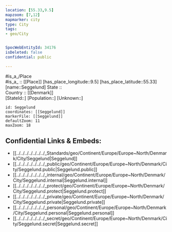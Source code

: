 ```yaml
---
location: [55.33,9.5] 
mapzoom: [7,12] 
mapmarker: city 
type: City
tags:
- geo/City


SpocWebEntityId: 34176
isDeleted: false
confidential: public

---
```

#is_a_/Place  
#is_a_ :: [[Place]] 
[has_place_longitude::9.5] 
[has_place_latitude::55.33] 
[name::Seggelund] 
State ::  
Country :: [[Denmark]]  
[StateId::] 
[Population::] 
[Unknown::] 


```leaflet
id: Seggelund
coordinates: [[Seggelund]] 
markerFile: [[Seggelund]] 
defaultZoom: 11 
maxZoom: 18
```


## Confidential Links & Embeds: 
- [[../../../../../../../_Standards/geo/Continent/Europe/Europe~North/Denmark/City/Seggelund|Seggelund]] 
- [[../../../../../../../_public/geo/Continent/Europe/Europe~North/Denmark/City/Seggelund.public|Seggelund.public]] 
- [[../../../../../../../_internal/geo/Continent/Europe/Europe~North/Denmark/City/Seggelund.internal|Seggelund.internal]] 
- [[../../../../../../../_protect/geo/Continent/Europe/Europe~North/Denmark/City/Seggelund.protect|Seggelund.protect]] 
- [[../../../../../../../_private/geo/Continent/Europe/Europe~North/Denmark/City/Seggelund.private|Seggelund.private]] 
- [[../../../../../../../_personal/geo/Continent/Europe/Europe~North/Denmark/City/Seggelund.personal|Seggelund.personal]] 
- [[../../../../../../../_secret/geo/Continent/Europe/Europe~North/Denmark/City/Seggelund.secret|Seggelund.secret]] 

